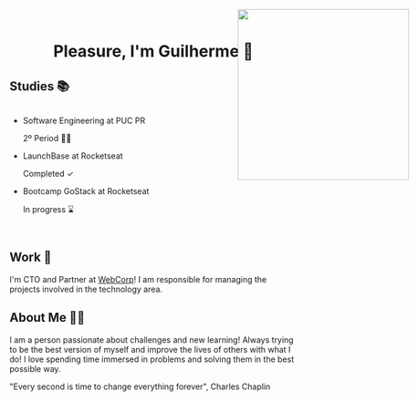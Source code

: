 <div>
  <h1 style="text-align: center;">Pleasure, I'm Guilherme 👋 
    <!-- <a href="https://www.linkedin.com/in/guilherme-illescas/">
      <img 
        style="display: flex; align-items: center; justify-content: center; height: 30px; margin-left: 24px;" 
        src="https://webcorp.com.br/linkedin.png">
    </a> -->
  </h1>

  <h2>Studies 📚</h2>
  <div style="display: grid; grid-template-columns: 1fr 1fr">
    <ul>
      <li>Software Engineering at PUC PR</li>
      <p>2º Period 🚶🏼</p>
      <li>LaunchBase at Rocketseat</li>
      <p>Completed ✓</p>
      <li>Bootcamp GoStack at Rocketseat</li>
      <p>In progress ⌛️</p>
    </ul>

  <img style="height: 300px; top: 0; right: 0; position: absolute; padding: 32px" src="https://webcorp.com.br/man-coding.png" >
  </div>

  <h2>Work 💼</h2>
  <p>I'm CTO and Partner at <a href="https://webcorp.com.br">WebCorp</a>! I am responsible for managing the projects involved in the technology area.</p>

  <h2>About Me 🤙🏼</h2>
  <p>I am a person passionate about challenges and new learning! Always trying to be the best version of myself and improve the lives of others with what I do!
  I love spending time immersed in problems and solving them in the best possible way.

  "Every second is time to change everything forever", Charles Chaplin</p>
</div>
